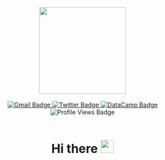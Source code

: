 <div id="header" align="center">
  <img src="https://user-images.githubusercontent.com/104718008/183393259-75a80a56-01f0-4661-b96e-37a0e4187d62.png" width="200" />
</div>
<br />
<div id="badges" align="center">
  <a href="mailto:breanda.dev@gmail.com">
    <img src="https://img.shields.io/badge/Gmail-aba5fe?style=for-the-badge&logo=gmail&logoColor=white" alt="Gmail Badge" />
  </a>
  <a href="https://twitter.com/willowbriii">
    <img src="https://img.shields.io/badge/Twitter-aba5fe?style=for-the-badge&logo=twitter&logoColor=white" alt="Twitter Badge" />
  </a>  
  <a href="https://codesandbox.io/u/breanda.barnett">
    <img src="https://img.shields.io/badge/Codesandbox-aba5fe?style=for-the-badge&logo=CodeSandbox&logoColor=white" alt="DataCamp Badge" />
  </a>
</div>
<div align="center">
  <img src="https://komarev.com/ghpvc/?username=breandabarnett&style=for-the-badge&logo=appveyorr&color=aba5fe" alt="Profile Views Badge" />
</div>
<br />
<div id="greeting" align="center">
  <h1>
    Hi there 
    <img src="https://media.giphy.com/media/hvRJCLFzcasrR4ia7z/giphy.gif" width="30px"/>
  </h1>
</div>
